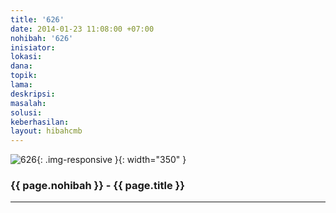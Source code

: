 ```yaml
---
title: '626'
date: 2014-01-23 11:08:00 +07:00
nohibah: '626'
inisiator:
lokasi:
dana:
topik:
lama:
deskripsi:
masalah:
solusi:
keberhasilan:
layout: hibahcmb
---
```


![626](/static/img/hibahcmb/626.png){: .img-responsive }{: width="350" }

### {{ page.nohibah }} - {{ page.title }}

---
